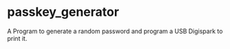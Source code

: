 # passkey_generator
A Program to generate a random password and program a USB Digispark to print it.
